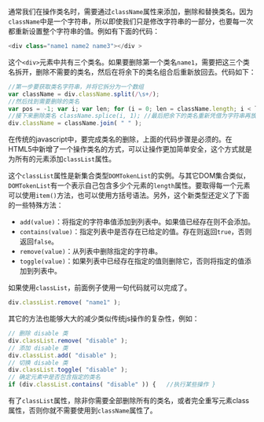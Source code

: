 通常我们在操作类名时，需要通过`className`属性来添加，删除和替换类名。因为`className`中是一个字符串，所以即使我们只是修改字符串的一部分，也要每一次都重新设置整个字符串的值。例如有下面的代码：

```javascript
<div class="name1 name2 name3"></div >
```

这个`<div>`元素中共有三个类名。如果要删除第一个类名`name1`，需要把这三个类名拆开，删除不需要的类名，然后在将余下的类名组合后重新放回去。代码如下：

```javascript
//第一步要获取类名字符串，并将它拆分为一个数组 
var className = div.className.split(/\s+/); 
//然后找到需要删除的类名
var pos = -1; var i; var len; for (i = 0; len = className.length; i < len; i++) {   if (className[i] ==  "name1" ){    pos = i;    break ;   } } 
//接下来删除类名 className.splice(i, 1); //最后把余下的类名重新凭借为字符串再放回去 
div.className = className.join( " " );
```

在传统的javascript中，要完成类名的删除，上面的代码步骤是必须的。在HTML5中新增了一个操作类名的方式，可以让操作更加简单安全，这个方式就是为所有的元素添加`classList`属性。

这个`classList`属性是新集合类型`DOMTokenList`的实例。与其它DOM集合类似，`DOMTokenList`有一个表示自己包含多少个元素的`length`属性。要取得每一个元素可以使用`item()`方法，也可以使用方括号语法。另外，这个新类型还定义了下面的一些特殊方法：

- `add(value)`：将指定的字符串值添加到列表中。如果值已经存在则不会添加。
- `contains(value)`：指定列表中是否存在已给定的值。存在则返回`true`，否则返回`false`。
- `remove(value)`：从列表中删除指定的字符串。
- `toggle(value)`：如果列表中已经存在指定的值则删除它，否则将指定的值添加到列表中。

如果使用`classList`，前面例子使用一句代码就可以完成了。

```javascript
div.classList.remove( "name1" );
```

其它的方法也能够大大的减少类似传统js操作的复杂性，例如：

```javascript
// 删除 disable 类 
div.classList.remove( "disable" ); 
// 添加 disable 类 
div.classList.add( "disable" ); 
// 切换 disable 类 
div.classList.toggle( "disable" ); 
// 确定元素中是否包含指定的类名 
if (div.classList.contains( "disable" )) {   //执行某些操作 }
```

有了`classList`属性，除非你需要全部删除所有的类名，或者完全重写元素class属性，否则你就不需要使用到`className`属性了。